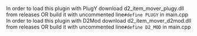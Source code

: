 In order to load this plugin with PlugY download d2_item_mover_plugy.dll from releases OR build it with uncommented line`#define PLUGY` in main.cpp<br>
In order to load this plugin with D2Mod download d2_item_mover_d2mod.dll from releases OR build it with uncommented line`#define D2_MOD` in main.cpp
